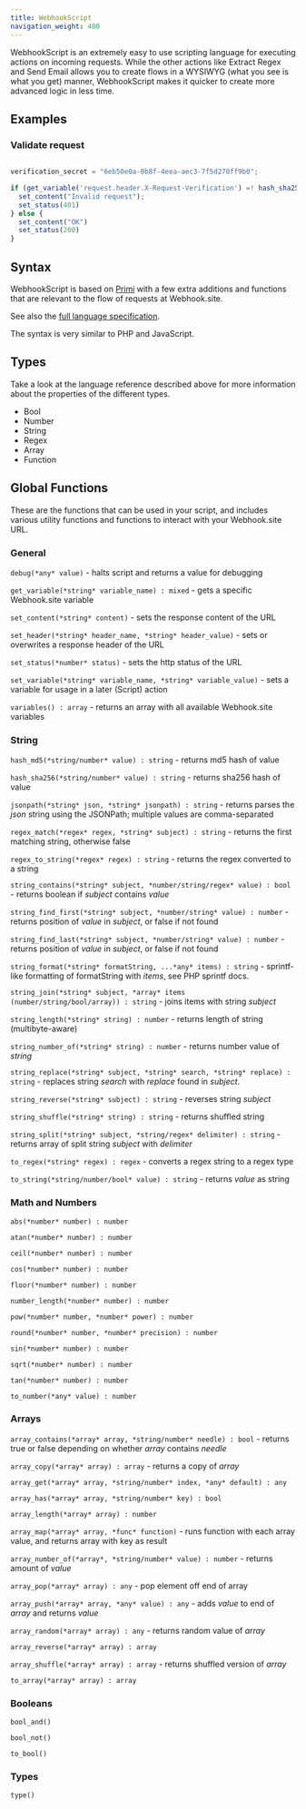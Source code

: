 ```yaml
---
title: WebhookScript
navigation_weight: 400
---
```


WebhookScript is an extremely easy to use scripting language for executing actions on incoming requests. While the other actions like Extract Regex and Send Email allows you to create flows in a WYSIWYG (what you see is what you get) manner, WebhookScript makes it quicker to create more advanced logic in less time.

## Examples

### Validate request

```javascript

verification_secret = "6eb50e0a-0b8f-4eea-aec3-7f5d270ff9b0";

if (get_variable('request.header.X-Request-Verification') =! hash_sha256(get_variable('request.content') + verification_secret)) {
  set_content("Invalid request");
  set_status(401)
} else {
  set_content("OK")
  set_status(200)
}

```

## Syntax

WebhookScript is based on [Primi](https://github.com/smuuf/primi) with a few extra additions and functions that are relevant to the flow of requests at Webhook.site. 

See also the [full language specification](https://github.com/smuuf/primi/blob/master/docs/language_reference.md).

The syntax is very similar to PHP and JavaScript.

## Types

Take a look at the language reference described above for more information about the properties of the different types.

* Bool
* Number
* String
* Regex
* Array
* Function

## Global Functions

These are the functions that can be used in your script, and includes various utility functions and functions to interact with your Webhook.site URL.

### General

`debug(*any* value)` - halts script and returns a value for debugging

`get_variable(*string* variable_name) : mixed` - gets a specific Webhook.site variable

`set_content(*string* content)` - sets the response content of the URL

`set_header(*string* header_name, *string* header_value)` - sets or overwrites a response header of the URL

`set_status(*number* status)` - sets the http status of the URL

`set_variable(*string* variable_name, *string* variable_value)` - sets a variable for usage in a later (Script) action

`variables() : array` - returns an array with all available Webhook.site variables

### String

`hash_md5(*string/number* value) : string` - returns md5 hash of value

`hash_sha256(*string/number* value) : string` - returns sha256 hash of value

`jsonpath(*string* json, *string* jsonpath) : string` - returns parses the *json* string using the JSONPath; multiple values are comma-separated

`regex_match(*regex* regex, *string* subject) : string` - returns the first matching string, otherwise false

`regex_to_string(*regex* regex) : string` - returns the regex converted to a string

`string_contains(*string* subject, *number/string/regex* value) : bool` - returns boolean if *subject* contains *value*

`string_find_first(*string* subject, *number/string* value) : number` - returns position of *value* in *subject*, or false if not found

`string_find_last(*string* subject, *number/string* value) : number` - returns position of *value* in *subject*, or false if not found

`string_format(*string* formatString, ...*any* items) : string` - sprintf-like formatting of formatString with *items*, see PHP sprintf docs.

`string_join(*string* subject, *array* items (number/string/bool/array)) : string` - joins items with string *subject*

`string_length(*string* string) : number` - returns length of string (multibyte-aware)

`string_number_of(*string* string) : number` - returns number value of *string*

`string_replace(*string* subject, *string* search, *string* replace) : string` - replaces string *search* with *replace* found in *subject*.

`string_reverse(*string* subject) : string` - reverses string *subject* 

`string_shuffle(*string* string) : string` - returns shuffled string

`string_split(*string* subject, *string/regex* delimiter) : string` - returns array of split string *subject* with *delimiter* 

`to_regex(*string* regex) : regex` - converts a regex string to a regex type

`to_string(*string/number/bool* value) : string` - returns *value* as string 

### Math and Numbers

`abs(*number* number) : number`

`atan(*number* number) : number`

`ceil(*number* number) : number`

`cos(*number* number) : number`

`floor(*number* number) : number`

`number_length(*number* number) : number`

`pow(*number* number, *number* power) : number`

`round(*number* number, *number* precision) : number`

`sin(*number* number) : number`

`sqrt(*number* number) : number`

`tan(*number* number) : number`

`to_number(*any* value) : number`

### Arrays

`array_contains(*array* array, *string/number* needle) : bool` - returns true or false depending on whether *array* contains *needle* 

`array_copy(*array* array) : array` - returns a copy of *array*

`array_get(*array* array, *string/number* index, *any* default) : any` 

`array_has(*array* array, *string/number* key) : bool`

`array_length(*array* array) : number` 

`array_map(*array* array, *func* function)` - runs function with each array value, and returns array with key as result

`array_number_of(*array*, *string/number* value) : number` - returns amount of *value*

`array_pop(*array* array) : any` - pop element off end of array

`array_push(*array* array, *any* value) : any` - adds *value* to end of *array* and returns *value*

`array_random(*array* array) : any` - returns random value of *array* 

`array_reverse(*array* array) : array` 

`array_shuffle(*array* array) : array` - returns shuffled version of *array*

`to_array(*array* array) : array`

### Booleans

`bool_and()`

`bool_not()`

`to_bool()`

### Types

`type()`

